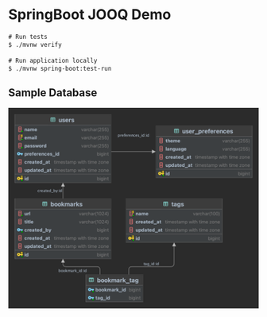 # SpringBoot JOOQ Demo

```shell
# Run tests
$ ./mvnw verify

# Run application locally
$ ./mvnw spring-boot:test-run
```

## Sample Database

![Sample Database](jooq-demo-db.png)
